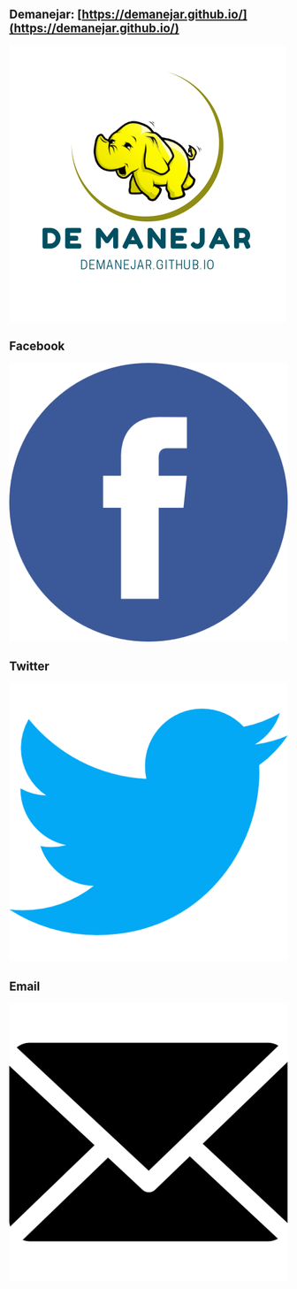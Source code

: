 ## Demanejar: [https://demanejar.github.io/](https://demanejar.github.io/)

![](https://raw.githubusercontent.com/piandhust/contact-icon/main/demanejar.png)

## Facebook

![](https://raw.githubusercontent.com/piandhust/contact-icon/main/facebook.png)

## Twitter

![](https://raw.githubusercontent.com/piandhust/contact-icon/main/twitter.png)

## Email

![](https://raw.githubusercontent.com/piandhust/contact-icon/main/email.png)

